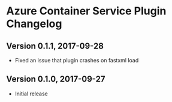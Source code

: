 # Azure Container Service Plugin Changelog

## Version 0.1.1, 2017-09-28
* Fixed an issue that plugin crashes on fastxml load

## Version 0.1.0, 2017-09-27
* Initial release
